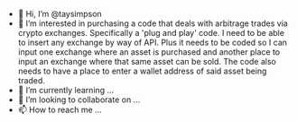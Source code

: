 - 👋 Hi, I’m @taysimpson
- 👀 I’m interested in purchasing a code that deals with arbitrage trades via crypto exchanges. Specifically a 'plug and play' code. I need to be able to insert any exchange by way of API. Plus it needs to be coded so I can input one exchange where an asset is purchased and another place to input an exchange where that same asset can be sold. The code also needs to have a place to enter a wallet address of said asset being traded.
- 🌱 I’m currently learning ...
- 💞️ I’m looking to collaborate on ...
- 📫 How to reach me ...

<!---
taysimpson/taysimpson is a ✨ special ✨ repository because its `README.md` (this file) appears on your GitHub profile.
You can click the Preview link to take a look at your changes.
--->

